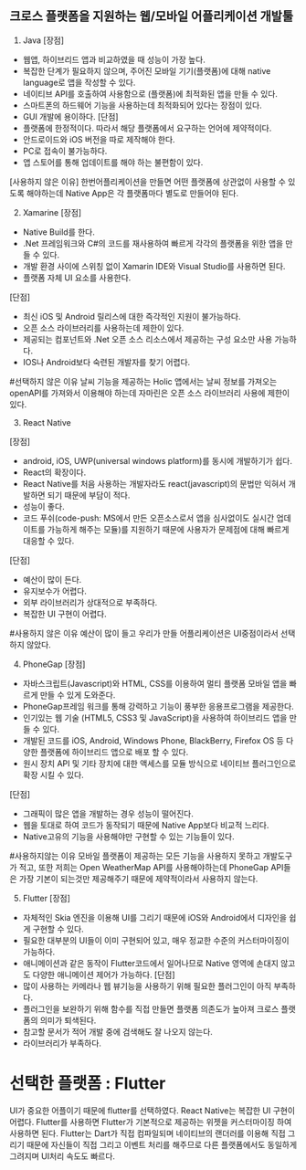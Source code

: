 ## 크로스 플랫폼을 지원하는 웹/모바일 어플리케이션 개발툴

1. Java
[장점]
- 웹앱, 하이브리드 앱과 비교하였을 때 성능이 가장 높다.
- 복잡한 단계가 필요하지 않으며, 주어진 모바일 기기(플랫폼)에 대해 native language로 앱을 작성할 수 있다.
- 네이티브 API를 호출하여 사용함으로 (플랫폼)에 최적화된 앱을 만들 수 있다.
- 스마트폰의 하드웨어 기능을 사용하는데 최적화되어 있다는 장점이 있다.
- GUI 개발에 용이하다.
[단점]
- 플랫폼에 한정적이다. 따라서 해당 플랫폼에서 요구하는 언어에 제약적이다.
- 안드로이드와 iOS 버전을 따로 제작해야 한다.
- PC로 접속이 불가능하다.
- 앱 스토어를 통해 업데이트를 해야 하는 불편함이 있다.

[사용하지 않은 이유]
한번어플리케이션을 만들면 어떤 플랫폼에 상관없이 사용할 수 있도록 해야하는데 Native App은 각 플랫폼마다 별도로 만들어야 된다.

2.	Xamarine
[장점]
- Native Build를 한다.
- .Net 프레임워크와 C#의 코드를 재사용하여 빠르게 각각의 플랫폼을 위한 앱을 만들 수 있다.
- 개발 환경 사이에 스위칭 없이 Xamarin IDE와 Visual Studio를 사용하면 된다.
- 플랫폼 자체 UI 요소를 사용한다.

[단점]
- 최신 iOS 및 Android 릴리스에 대한 즉각적인 지원이 불가능하다.
- 오픈 소스 라이브러리를 사용하는데 제한이 있다.
- 제공되는 컴포넌트와 .Net 오픈 소스 리소스에서 제공하는 구성 요소만 사용 가능하다.
- IOS나 Android보다 숙련된 개발자를 찾기 어렵다.

#선택하지 않은 이유
날씨 기능을 제공하는 Holic 앱에서는 날씨 정보를 가져오는 openAPI를 가져와서 이용해야 하는데 자마린은 오픈 소스 라이브러리 사용에 제한이 있다.

3.	React Native

[장점]
- android, iOS, UWP(universal windows platform)를 동시에 개발하기가 쉽다.
- React의 확장이다. 
- React Native를 처음 사용하는 개발자라도 react(javascript)의 문법만 익혀서 개발하면 되기 때문에 부담이 적다.
- 성능이 좋다.
- 코드 푸쉬(code-push: MS에서 만든 오픈소스로서 앱을 심사없이도 실시간 업데이트를 가능하게 해주는 모듈)를 지원하기 때문에 사용자가 문제점에 대해 빠르게 대응할 수 있다.

[단점]
- 예산이 많이 든다.
- 유지보수가 어렵다.
- 외부 라이브러리가 상대적으로 부족하다.
- 복잡한 UI 구현이 어렵다.

#사용하지 않은 이유
예산이 많이 들고 우리가 만들 어플리케이션은 UI중점이라서 선택하지 않았다.

4.	PhoneGap
[장점]
- 자바스크립트(Javascript)와 HTML, CSS를 이용하여 멀티 플랫폼 모바일 앱을 빠르게 만들 수 있게 도와준다.
- PhoneGap프레임 워크를 통해 강력하고 기능이 풍부한 응용프로그램을 제공한다.
- 인기있는 웹 기술 (HTML5, CSS3 및 JavaScript)을 사용하여 하이브리드 앱을 만들 수 있다.
- 개발된 코드를 iOS, Android, Windows Phone, BlackBerry, Firefox OS 등 다양한 플랫폼에 하이브리드 앱으로  배포 할 수 있다.
- 원시 장치 API 및 기타 장치에 대한 액세스를 모듈 방식으로 네이티브 플러그인으로 확장 시킬 수 있다.

[단점]
- 그래픽이 많은 앱을 개발하는 경우 성능이 떨어진다. 
- 웹을 토대로 하여 코드가 동작되기 때문에 Native App보다 비교적 느리다.
- Native고유의 기능을 사용해야만 구현할 수 있는 기능들이 있다.

#사용하지않는 이유
모바일 플랫폼이 제공하는 모든 기능을 사용하지 못하고 개발도구가 적고, 또한 저희는 Open WeatherMap API를 사용해야하는데 PhoneGap API들은 가장 기본이 되는것만 제공해주기 때문에 제약적이라서 사용하지 않는다.

5.	Flutter
[장점]
- 자체적인 Skia 엔진을 이용해 UI를 그리기 때문에 iOS와 Android에서 디자인을 쉽게 구현할 수 있다.
- 필요한 대부분의 UI들이 이미 구현되어 있고, 매우 정교한 수준의 커스터마이징이 가능하다.
- 애니메이션과 같은 동작이 Flutter코드에서 일어나므로 Native 영역에 손대지 않고도 다양한 애니메이션 제어가 가능하다.
[단점]
- 많이 사용하는 카메라나 웹 뷰기능을 사용하기 위해 필요한 플러그인이 아직 부족하다. 
- 플러그인을 보완하기 위해 함수를 직접 만들면 플랫폼 의존도가 높아져 크로스 플랫폼의 의미가 퇴색된다.
- 참고할 문서가 적어 개발 중에 검색해도 잘 나오지 않는다.
- 라이브러리가 부족하다.

# 선택한 플랫폼 : Flutter

UI가 중요한 어플이기 때문에  flutter를 선택하였다.
React Native는 복잡한 UI 구현이 어렵다.
Flutter를 사용하면 Flutter가 기본적으로 제공하는 위젯을 커스터마이징 하여 사용하면 된다.
Flutter는 Dart가 직접 컴파일되며 네이티브의 랜더러를 이용해 직접 그리기 때문에 자신들이 직접 그리고 이벤트 처리를 해주므로
다른 플랫폼에서도 동일하게 그려지며 UI처리 속도도 빠르다.
